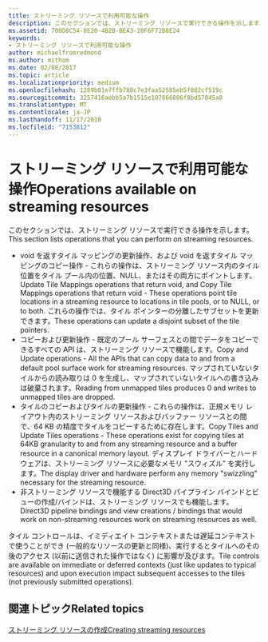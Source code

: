 ```yaml
---
title: ストリーミング リソースで利用可能な操作
description: このセクションでは、ストリーミング リソースで実行できる操作を示します。
ms.assetid: 700D8C54-0E20-4B2B-BEA3-20F6F72B8E24
keywords:
- ストリーミング リソースで利用可能な操作
author: michaelfromredmond
ms.author: mithom
ms.date: 02/08/2017
ms.topic: article
ms.localizationpriority: medium
ms.openlocfilehash: 1289b01e7ffb780c7e3faa52585eb5f002cf519c
ms.sourcegitcommit: 3257416aebb5a7b1515e107866806f8bd57845a8
ms.translationtype: MT
ms.contentlocale: ja-JP
ms.lasthandoff: 11/17/2018
ms.locfileid: "7153812"
---
```

# <a name="operations-available-on-streaming-resources"></a><span data-ttu-id="8cc5c-104">ストリーミング リソースで利用可能な操作</span><span class="sxs-lookup"><span data-stu-id="8cc5c-104">Operations available on streaming resources</span></span>


<span data-ttu-id="8cc5c-105">このセクションでは、ストリーミング リソースで実行できる操作を示します。</span><span class="sxs-lookup"><span data-stu-id="8cc5c-105">This section lists operations that you can perform on streaming resources.</span></span>

-   <span data-ttu-id="8cc5c-106">void を返すタイル マッピングの更新操作、および void を返すタイル マッピングのコピー操作 - これらの操作は、ストリーミング リソース内のタイル位置をタイル プール内の位置、NULL、またはその両方にポイントします。</span><span class="sxs-lookup"><span data-stu-id="8cc5c-106">Update Tile Mappings operations that return void, and Copy Tile Mappings operations that return void - These operations point tile locations in a streaming resource to locations in tile pools, or to NULL, or to both.</span></span> <span data-ttu-id="8cc5c-107">これらの操作では、タイル ポインターの分離したサブセットを更新できます。</span><span class="sxs-lookup"><span data-stu-id="8cc5c-107">These operations can update a disjoint subset of the tile pointers.</span></span>
-   <span data-ttu-id="8cc5c-108">コピーおよび更新操作 - 既定のプール サーフェスとの間でデータをコピーできるすべての API は、ストリーミング リソースで機能します。</span><span class="sxs-lookup"><span data-stu-id="8cc5c-108">Copy and Update operations - All the APIs that can copy data to and from a default pool surface work for streaming resources.</span></span> <span data-ttu-id="8cc5c-109">マップされていないタイルからの読み取りは 0 を生成し、マップされていないタイルへの書き込みは破棄されます。</span><span class="sxs-lookup"><span data-stu-id="8cc5c-109">Reading from unmapped tiles produces 0 and writes to unmapped tiles are dropped.</span></span>
-   <span data-ttu-id="8cc5c-110">タイルのコピーおよびタイルの更新操作 - これらの操作は、正規メモリ レイアウト内のストリーミング リソースおよびバッファー リソースとの間で、64 KB の精度でタイルをコピーするために存在します。</span><span class="sxs-lookup"><span data-stu-id="8cc5c-110">Copy Tiles and Update Tiles operations - These operations exist for copying tiles at 64KB granularity to and from any streaming resource and a buffer resource in a canonical memory layout.</span></span> <span data-ttu-id="8cc5c-111">ディスプレイ ドライバーとハードウェアは、ストリーミング リソースに必要なメモリ "スウィズル" を実行します。</span><span class="sxs-lookup"><span data-stu-id="8cc5c-111">The display driver and hardware perform any memory "swizzling" necessary for the streaming resource.</span></span>
-   <span data-ttu-id="8cc5c-112">非ストリーミング リソースで機能する Direct3D パイプライン バインドとビューの作成/バインドは、ストリーミング リソースでも機能します。</span><span class="sxs-lookup"><span data-stu-id="8cc5c-112">Direct3D pipeline bindings and view creations / bindings that would work on non-streaming resources work on streaming resources as well.</span></span>

<span data-ttu-id="8cc5c-113">タイル コントロールは、イミディエイト コンテキストまたは遅延コンテキストで使うことができ (一般的なリソースの更新と同様)、実行するとタイルへのその後のアクセス (以前に送信された操作ではなく) に影響が及びます。</span><span class="sxs-lookup"><span data-stu-id="8cc5c-113">Tile controls are available on immediate or deferred contexts (just like updates to typical resources) and upon execution impact subsequent accesses to the tiles (not previously submitted operations).</span></span>

## <a name="span-idrelated-topicsspanrelated-topics"></a><span data-ttu-id="8cc5c-114"><span id="related-topics"></span>関連トピック</span><span class="sxs-lookup"><span data-stu-id="8cc5c-114"><span id="related-topics"></span>Related topics</span></span>


[<span data-ttu-id="8cc5c-115">ストリーミング リソースの作成</span><span class="sxs-lookup"><span data-stu-id="8cc5c-115">Creating streaming resources</span></span>](creating-streaming-resources.md)

 

 




